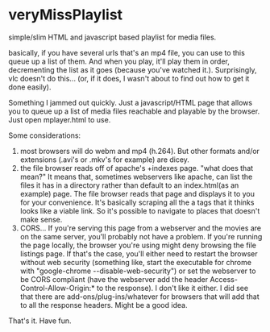 # veryMissPlaylist
simple/slim HTML and javascript based playlist for media files.

basically, if you have several urls that's an mp4 file, you can use to this queue up a list of them. And when you play, it'll play them in order, decrementing the list as it goes (because you've watched it.). Surprisingly, vlc doesn't do this... (or, if it does, I wasn't about to find out how to get it done easily).

Something I jammed out quickly. Just a javascript/HTML page that allows you to queue up a list of media files reachable and playable by the browser. Just open mplayer.html to use.

Some considerations:

1) most browsers will do webm and mp4 (h.264). But other formats and/or extensions (.avi's or .mkv's for example) are dicey.
2) the file browser reads off of apache's +indexes page. "what does that mean?" It means that, sometimes webservers like apache, can list the files it has in a directory rather than default to an index.html(as an example) page. The file browser reads that page and displays it to you for your convenience. It's basically scraping all the a tags that it thinks looks like a viable link. So it's possible to navigate to places that doesn't make sense.
3) CORS... If you're serving this page from a webserver and the movies are on the same server, you'll probably not have a problem. If you're running the page locally, the browser you're using might deny browsing the file listings page. If that's the case, you'll either need to restart the browser without web security (something like, start the executable for chrome with "google-chrome --disable-web-security") or set the webserver to be CORS compliant (have the webserver add the header Access-Control-Allow-Origin:* to the response). I don't like it either. I did see that there are add-ons/plug-ins/whatever for browsers that will add that to all the response headers. Might be a good idea.


That's it. Have fun. 
